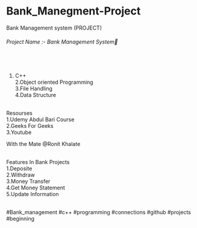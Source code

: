 # Bank_Manegment-Project
Bank Management system (PROJECT)

<h6>
  Project Name :- Bank Management System💸<br><br><br>

#
1. C++ <br>
2.Object oriented Programming <br>
3.File Handling <br>
4.Data Structure <br><br>

Resourses<br>
1.Udemy Abdul Bari Course<br>
2.Geeks For Geeks <br>
3.Youtube<br>

With the Mate @Ronit Khalate <br><br>

Features In Bank Projects<br>
1.Deposite <br>
2.Withdraw <br>
3.Money Transfer<br>
4.Get Money Statement<br>
5.Update Information<br><br>

#Bank_management #c++ #programming #connections #github #projects #beginning
</h6>

